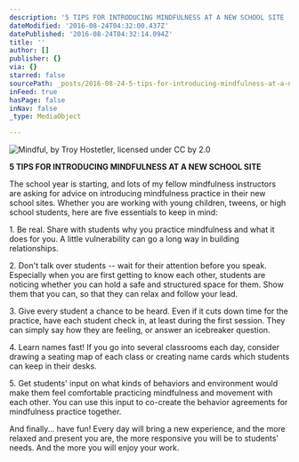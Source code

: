 ```yaml
---
description: '5 TIPS FOR INTRODUCING MINDFULNESS AT A NEW SCHOOL SITE '
dateModified: '2016-08-24T04:32:00.437Z'
datePublished: '2016-08-24T04:32:14.094Z'
title: ''
author: []
publisher: {}
via: {}
starred: false
sourcePath: _posts/2016-08-24-5-tips-for-introducing-mindfulness-at-a-new-school-site.md
inFeed: true
hasPage: false
inNav: false
_type: MediaObject

---
```

![Mindful, by Troy Hostetler, licensed under CC by 2.0](https://the-grid-user-content.s3-us-west-2.amazonaws.com/c68793c9-8647-4489-a568-b8c8e7ca9b5b.jpg)

**5 TIPS FOR INTRODUCING MINDFULNESS AT A NEW SCHOOL SITE**

The school year is starting, and lots of my fellow mindfulness instructors are asking for advice on introducing mindfulness practice in their new school sites. Whether you are working with young children, tweens, or high school students, here are five essentials to keep in mind:

1\. Be real. Share with students why you practice mindfulness and what it does for you. A little vulnerability can go a long way in building relationships.

2\. Don't talk over students -- wait for their attention before you speak. Especially when you are first getting to know each other, students are noticing whether you can hold a safe and structured space for them. Show them that you can, so that they can relax and follow your lead.

3\. Give every student a chance to be heard. Even if it cuts down time for the practice, have each student check in, at least during the first session. They can simply say how they are feeling, or answer an icebreaker question.

4\. Learn names fast! If you go into several classrooms each day, consider drawing a seating map of each class or creating name cards which students can keep in their desks.

5\. Get students' input on what kinds of behaviors and environment would make them feel comfortable practicing mindfulness and movement with each other. You can use this input to co-create the behavior agreements for mindfulness practice together.

And finally... have fun! Every day will bring a new experience, and the more relaxed and present you are, the more responsive you will be to students' needs. And the more you will enjoy your work.